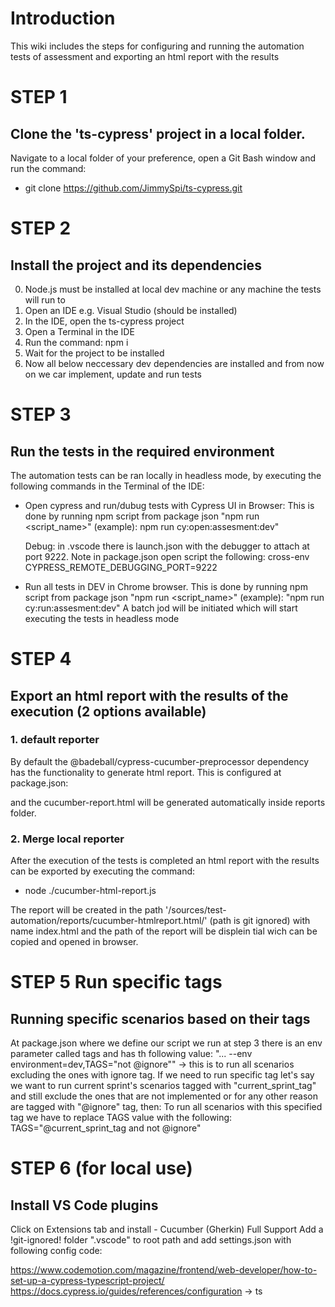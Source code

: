 # Introduction
This wiki includes the steps for configuring and running the automation tests of assessment and exporting an html report with the results


# STEP 1
## Clone the 'ts-cypress' project in a local folder. 
Navigate to a local folder of your preference, open a Git Bash window and run the command:
* git clone https://github.com/JimmySpi/ts-cypress.git


# STEP 2
## Install the project and its dependencies
0. Node.js must be installed at local dev machine or any machine the tests will run to
1. Open an IDE e.g. Visual Studio (should be installed)
2. In the IDE, open the ts-cypress project
3. Open a Terminal in the IDE
4. Run the command: npm i
5. Wait for the project to be installed
6. Now all below neccessary dev dependencies are installed and from now on we car implement, update and run tests
<!-- Code snippet from pacage.json. Each dependency was installed with "npm install --save-dev {dependency_name}" command, but is not neccessary if "npm i" is run-->
  <!-- "devDependencies": {
    "@badeball/cypress-cucumber-preprocessor": "^20.0.1",
    "@bahmutov/cypress-esbuild-preprocessor": "^2.2.0",
    "cross-env": "^7.0.3",
    "cypress": "^13.6.3",
    "multiple-cucumber-html-reporter": "^3.6.1",
    "typescript": "^5.3.3"
  }, -->


# STEP 3
## Run the tests in the required environment
The automation tests can be ran locally in headless mode, by executing the following commands in the Terminal of the IDE:
* Open cypress and run/dubug tests with Cypress UI in Browser: This is done by running npm script from package json "npm run <script_name>" (example): 
   npm run cy:open:assesment:dev" 

   Debug: in .vscode there is launch.json with the debugger to attach at port 9222. Note in package.json open script the following:
   cross-env CYPRESS_REMOTE_DEBUGGING_PORT=9222

* Run all tests in DEV in Chrome browser. This is done by running npm script from package json "npm run <script_name>" (example): 
   "npm run cy:run:assesment:dev"
   A batch jod will be initiated which will start executing the tests in headless mode

# STEP 4
## Export an html report with the results of the execution (2 options available)
### 1. default reporter 
By default the @badeball/cypress-cucumber-preprocessor dependency has the functionality to generate html report. 
This is configured at package.json:
<!-- "cypress-cucumber-preprocessor": {
    "stepDefinitions": "cypress/e2e/StepDefs/**/*.{js,ts}",
    "json": {
      "enabled": true,
      "output": "cypress/cucumber-json/cucumber-report.json"
    },
    "html": {
      "enabled": true,
      "output": "reports/cucumber-report.html"
    }
  }  -->
and the cucumber-report.html will be generated automatically inside reports folder.

### 2. Merge local reporter
After the execution of the tests is completed an html report with the results can be exported by executing the command:
* node ./cucumber-html-report.js

The report will be created in the path '/sources/test-automation/reports/cucumber-htmlreport.html/' (path is git ignored) with name index.html and the path of the report will be displein tial wich can be copied and opened in browser.


# STEP 5 Run specific tags
## Running specific scenarios based on their tags
At package.json where we define our script we run at step 3 there is an env parameter called tags and has th following value:
"... --env environment=dev,TAGS=\"not @ignore\"" -> this is to run all scenarios excluding the ones with ignore tag.
If we need to run specific tag let's say we want to run current sprint's scenarios tagged with "current_sprint_tag" and still exclude the ones that are not implemented or for any other reason are tagged with "@ignore" tag, then:
To run all scenarios with this specified tag we have to replace TAGS value with the following: TAGS="@current_sprint_tag and not @ignore"


# STEP 6 (for local use)
## Install VS Code plugins
Click on Extensions tab and install
    - Cucumber (Gherkin) Full Support
Add a !git-ignored! folder ".vscode" to root path and add settings.json with following config code:
<!-- {
    "cucumberautocomplete.steps": [
        "cypress/e2e/StepDefs/*.steps.ts"
    ],
    "cucumberautocomplete.strictGherkinCompletion": false
}  -->

https://www.codemotion.com/magazine/frontend/web-developer/how-to-set-up-a-cypress-typescript-project/
https://docs.cypress.io/guides/references/configuration -> ts
